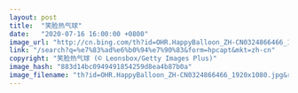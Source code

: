 ```yaml
---
layout: post
title:  "笑脸热气球"
date:   "2020-07-16 16:00:00 +0800"
image_url: "http://cn.bing.com/th?id=OHR.HappyBalloon_ZH-CN0324866466_1920x1080.jpg&rf=LaDigue_1920x1080.jpg&pid=hp"
link: "/search?q=%e7%83%ad%e6%b0%94%e7%90%83&form=hpcapt&mkt=zh-cn"
copyright: "笑脸热气球 (© Leonsbox/Getty Images Plus)"
image_hash: "883d14bc0949491854259d8ea4b87b0a"
image_filename: "th?id=OHR.HappyBalloon_ZH-CN0324866466_1920x1080.jpg&rf=LaDigue_1920x1080.jpg&pid=hp"
---
```

